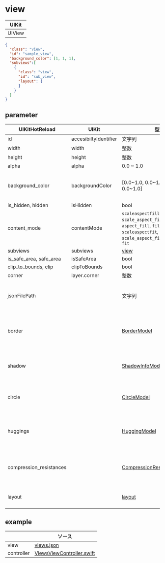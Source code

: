 # view

| UIKit |
| ---- |
| UIView |

```json
{
  "class": "view",
  "id": "sample_view",
  "background_color": [1, 1, 1],
  "subviews":[
    {
      "class": "view",
      "id": "sub_view",
      "layout": {
      }
    }
  ]
}
```

## parameter

|  UIKitHotReload | UIKit  | 型 | description |
| ---- | ---- | ---- | ---- |
| id | accesibiltyIdentifier | 文字列 | |
| width | width | 整数 | |
| height | height | 整数 | |
| alpha | alpha | 0.0 ~ 1.0 | | 
| background_color | backgroundColor | [0.0\~1.0, 0.0\~1.0, 0.0\~1.0, 0.0\~1.0] | RGBAの順、 Aに指定がない場合は1.0になる |
| is_hidden, hidden |isHidden | bool | |
| content_mode | contentMode | `scaleaspectfill`, `aspectfill`, `scale_aspect_fill`, `aspect_fill`, `fill` <br> `scaleaspectfit`, `aspectfit`, `scale_aspect_fit`, `aspect_fit`, `fit` | |
| subviews | subviews | [view](#view) | |
| is_safe_area, safe_area | isSafeArea | bool | |
| clip_to_bounds, clip | clipToBounds | bool | |
| corner | layer.corner | 整数 | |
| jsonFilePath | | 文字列 | コンポーネントとして分離させたjsonファイルのパス |
| border | |  [BorderModel](https://github.com/sakiyamaK/UIKitHotReload/blob/main/UIKitHotReload/Classes/model/BorderModel.swift) | UIViewのlayerでボーダーラインを引くパラメータ |
| shadow | |  [ShadowInfoModel](https://github.com/sakiyamaK/UIKitHotReload/blob/main/UIKitHotReload/Classes/model/ShadowInfoModel.swift) | UIViewのlayerで影を書くパラメータ |
| circle | |  [CircleModel](https://github.com/sakiyamaK/UIKitHotReload/blob/main/UIKitHotReload/Classes/model/CircleModel.swift) | UIViewのlayerで角丸にするパラメータ |
| huggings | |  [HuggingModel](https://github.com/sakiyamaK/UIKitHotReload/blob/main/UIKitHotReload/Classes/model/HuggingModel.swift) | UIViewのContent Hugging Priorityのパラメータ |
| compression_resistances |  | [CompressionResistanceModel](https://github.com/sakiyamaK/UIKitHotReload/blob/main/UIKitHotReload/Classes/model/CompressionResistanceModel.swift) | UIViewのCompression Resistance Priorityのパラメータ |
| layout |  | [layout](1.parameter.md#layout) | AutoLayoutの制約のパラメータ |

## example

| | ソース |
| ---- | ---- | 
| view | [views.json](https://github.com/sakiyamaK/UIKitHotReload/blob/main/Example/UIKitHotReload/views/views.json) |
| controller | [ViewsViewController.swift](https://github.com/sakiyamaK/UIKitHotReload/blob/main/Example/UIKitHotReload/ViewController/ViewsViewController.swift) |


